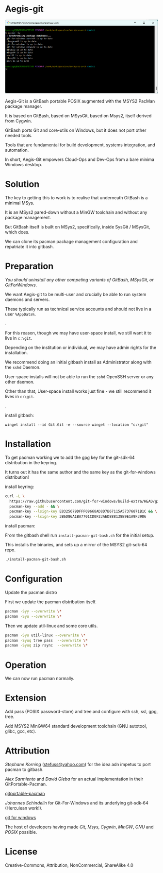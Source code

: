 # Aegis-git

![gitbash-pacman](gitbash-pacman.png)

Aegis-Git is a GitBash portable POSIX augmented with the MSYS2 PacMan package manager.

It is based on GitBash, based on MSysGit, based on Msys2, itself derived from Cygwin.

GitBash ports Git and core-utils on Windows, but it does not port other needed tools.

Tools that are fundamental for build development, systems integration, and automation.

In short, Aegis-Git empowers Cloud-Ops and Dev-Ops from a bare minima Windows desktop.


# Solution

The key to getting this to work is to realise that underneath GitBash is a minimal MSys.

It is an MSys2 pared-down without a MinGW toolchain and without any package management.

But GitBash itself is built on MSys2, specifically, inside SysGit / MSysGit, which does.

We can clone its pacman package management configuration and repatriate it into gitbash.



# Preparation

*You should uninstall any other competing variants of GitBash, MSysGit, or GitForWindows*.

We want Aegis-git to be multi-user and crucially be able to run system daemons and servers.

These typically run as technical service accounts and should not live in a user `%AppData%`. 

.

For this reason, though we may have user-space install, we still want it to live in `c:\git`.

Depending on the institution or individual, we may have admin rights for the installation.

We recommend doing an initial gitbash install as Administrator along with the `sshd` Daemon.

User-space installs will not be able to run the `sshd` OpenSSH server or any other daemon.

Other than that, User-space install works just fine - we still recommend it lives in `c:\git`. 

.

install gitbash:

    winget install --id Git.Git -e --source winget --location "c:\git"



# Installation


To get pacman working we to add the gpg key for the git-sdk-64 distribution in the keyring.

It turns out it has the same author and the same key as the git-for-windows distribution!


install keyring:

```bash
curl -L \
  https://raw.githubusercontent.com/git-for-windows/build-extra/HEAD/git-for-windows-keyring/git-for-windows.gpg | \
  pacman-key --add - && \
  pacman-key --lsign-key E8325679DFFF09668AD8D7B67115A57376871B1C && \
  pacman-key --lsign-key 3B6D86A1BA7701CD0F23AED888138B9E1A9F3986
```


install pacman:

From the gitbash shell run `install-pacman-git-bash.sh` for the initial setup.

This installs the binaries, and sets up a mirror of the MSYS2 git-sdk-64 repo.


```bash
./install-pacman-git-bash.sh
```

  

# Configuration

Update the pacman distro


First we update the pacman distribution itself.

```bash
pacman -Syy --overwrite \*
pacman -Syu --overwrite \*
```

Then we update util-linux and some core utils.

```bash
pacman -Syu util-linux --overwrite \*
pacman -Syuq tree pass  --overwrite \*
pacman -Syuq zip rsync  --overwrite \*
```


# Operation

We can now run pacman normally.



# Extension

Add pass (POSIX password-store) and tree and configure with ssh, ssl, gpg, tree.

Add MSYS2 MinGW64 standard development toolchain (GNU autotool, glibc, gcc, etc).



# Attribution


*Stephane Korning* (stefuss@yahoo.com) for the idea adn impetus to port pacman to gitbash. 


*Alex Sarmiento* and *David Gleba* for an actual implementation in their GitPortable-Pacman.

[gitportable-pacman](https://github.com/dgleba/gitportable-pacman)


*Johannes Schindelin* for Git-For-Windows and its underlying git-sdk-64 (Herculean work!).

[git for windows](https://gitforwindows.org/install-inside-msys2-proper.html)


The host of developers having made *Git*, *Msys*, *Cygwin*, *MinGW*, *GNU* and *POSIX* possible.



# License

Creative-Commons,  Attribution, NonCommercial, ShareAlike 4.0


